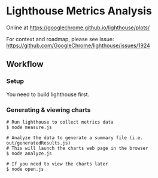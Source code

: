 # Lighthouse Metrics Analysis

Online at https://googlechrome.github.io/lighthouse/plots/

For context and roadmap, please see issue:
https://github.com/GoogleChrome/lighthouse/issues/1924

## Workflow

### Setup

You need to build lighthouse first.

### Generating & viewing charts

```
# Run lighthouse to collect metrics data
$ node measure.js

# Analyze the data to generate a summary file (i.e. out/generatedResults.js)
# This will launch the charts web page in the browser
$ node analyze.js

# If you need to view the charts later
$ node open.js
```
